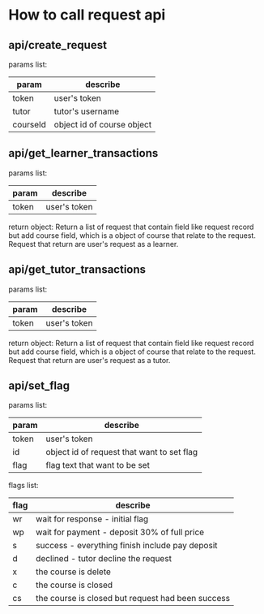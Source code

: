 # How to call request api

## api/create_request
params list:

| param | describe |
| --- | --- |
| token | user's token |
| tutor | tutor's username |
| courseId | object id of course object |

## api/get_learner_transactions
params list:

| param | describe |
| --- | --- |
| token | user's token |

return object:
Return a list of request that contain field like request record but add course field, which is a object of course that relate to the request. Request that return are user's request as a learner.

## api/get_tutor_transactions
params list:

| param | describe |
| --- | --- |
| token | user's token |

return object:
Return a list of request that contain field like request record but add course field, which is a object of course that relate to the request. Request that return are user's request as a tutor.

## api/set_flag
params list:

| param | describe |
| --- | --- |
| token | user's token |
| id | object id of request that want to set flag |
| flag | flag text that want to be set |

flags list:

| flag | describe |
| --- | --- |
| wr | wait for response - initial flag |
| wp | wait for payment - deposit 30% of full price |
| s | success - everything finish include pay deposit |
| d | declined - tutor decline the request |
| x | the course is delete |
| c | the course is closed |
| cs | the course is closed but request had been success |
